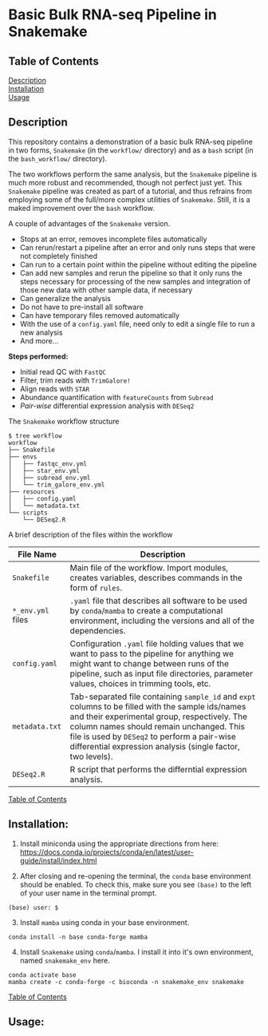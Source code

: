 # Basic Bulk RNA-seq Pipeline in Snakemake

<a name="toc"></a>
## Table of Contents
[Description](#Description)  
[Installation](#Installation)  
[Usage](#Usage)

## Description
This repository contains a demonstration of a basic bulk RNA-seq pipeline in two forms, `Snakemake` (in the `workflow/` directory) and as a `bash` script (in the `bash_workflow/` directory). 

The two workflows perform the same analysis, but the `Snakemake` pipeline is much more robust and recommended, though not perfect just yet. This `Snakemake` pipeline was created as part of a tutorial, and thus refrains from employing some of the full/more complex utilities of `Snakemake`. Still, it is a maked improvement over the `bash` workflow.

A couple of advantages of the `Snakemake` version.  
- Stops at an error, removes incomplete files automatically
- Can rerun/restart a pipeline after an error and only runs steps that were not completely finished
- Can run to a certain point within the pipeline without editing the pipeline
- Can add new samples and rerun the pipeline so that it only runs the steps necessary for processing of the new samples and integration of those new data with other sample data, if necessary
- Can generalize the analysis
- Do not have to pre-install all software
- Can have temporary files removed automatically
- With the use of a `config.yaml` file, need only to edit a single file to run a new analysis
- And more...

**Steps performed:**
- Initial read QC with `FastQC`  
- Filter, trim reads with `TrimGalore!`  
- Align reads with `STAR`  
- Abundance quantification with `featureCounts` from `Subread`  
- _Pair-wise_ differential expression analysis with `DESeq2`


The `Snakemake` workflow structure
```
$ tree workflow
workflow
├── Snakefile
├── envs
│   ├── fastqc_env.yml
│   ├── star_env.yml
│   ├── subread_env.yml
│   └── trim_galore_env.yml
├── resources
│   ├── config.yaml
│   └── metadata.txt
└── scripts
    └── DESeq2.R
```

A brief description of the files within the workflow

| File Name         | Description                                                                                                                                                                                                                                                                                                  |
|-------------------|--------------------------------------------------------------------------------------------------------------------------------------------------------------------------------------------------------------------------------------------------------------------------------------------------------------|
| `Snakefile`       | Main file of the workflow. Import modules, creates variables, describes commands in the form of `rules`.                                                                                                                                                                                                     |
| `*_env.yml` files | `.yaml` file that describes all software to be used by `conda`/`mamba` to create a computational environment, including the versions and all of the dependencies.                                                                                                                                            |
| `config.yaml`     | Configuration `.yaml` file holding values that we want to pass to the pipeline for anything we might want to change between runs of the pipeline, such as input file directories, parameter values, choices in trimming tools, etc.                                                                          |
| `metadata.txt`    | Tab-separated file containing `sample_id` and `expt` columns to be filled with the sample ids/names and their experimental group, respectively. The column names should remain unchanged. This file is used by `DESeq2` to perform a pair-wise differential expression analysis (single factor, two levels). |
| `DESeq2.R`        | R script that performs the differntial expression analysis.                                                                                                                                                                                                                                                  |

[Table of Contents](#toc)

## Installation:
1. Install miniconda using the appropriate directions from here:
https://docs.conda.io/projects/conda/en/latest/user-guide/install/index.html

2. After closing and re-opening the terminal, the `conda` base environment should be enabled. To check this, make sure you see `(base)` to the left of your user name in the terminal prompt.
 ```
 (base) user: $
 ```
3. Install `mamba` using conda in your base environment.   
```
conda install -n base conda-forge mamba
```
4. Install `Snakemake` using `conda`/`mamba`. I install it into it's own environment, named `snakemake_env` here.   
```
conda activate base
mamba create -c conda-forge -c bioconda -n snakemake_env snakemake
```

[Table of Contents](#toc)

## Usage:
